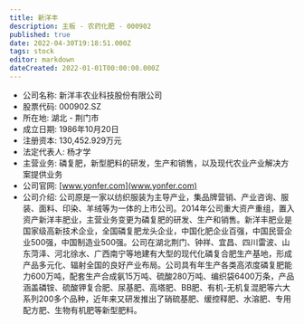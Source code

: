 ```yaml
---
title: 新洋丰
description: 主板 - 农药化肥 - 000902
published: true
date: 2022-04-30T19:18:51.000Z
tags: stock
editor: markdown
dateCreated: 2022-01-01T00:00:00.000Z
---
```


- 公司名称: 新洋丰农业科技股份有限公司
- 股票代码: 000902.SZ
- 所在地: 湖北 - 荆门市
- 成立日期: 1986年10月20日
- 注册资本: 130,452.929万元
- 法定代表人: 杨才学
- 主营业务: 磷复肥，新型肥料的研发，生产和销售，以及现代农业产业解决方案提供业务
- 公司官网: [www.yonfer.com](www.yonfer.com)
- 公司介绍: 公司原是一家以纺织服装为主导产业，集品牌营销、产业咨询、服装、面料、印染、羊绒等为一体的上市公司。2014年公司重大资产重组，置入资产新洋丰肥业，主营业务变更为磷复肥的研发、生产和销售。新洋丰肥业是国家级高新技术企业，全国磷复肥龙头企业，中国化肥企业百强，中国民营企业500强，中国制造业500强。公司在湖北荆门、钟祥、宜昌、四川雷波、山东菏泽、河北徐水、广西南宁等地建有大型的现代化磷复合肥生产基地，形成产品多元化、辐射全国的良好产业布局。公司具有年生产各类高浓度磷复肥能力600万吨，配套生产合成氨15万吨、硫酸280万吨、编织袋6400万条，产品涵盖磷铵、硫酸钾复合肥、尿基肥、高塔肥、BB肥、有机-无机复混肥等六大系列200多个品种，近年来又研发推出了硝硫基肥、缓控释肥、水溶肥、专用配方肥、生物有机肥等新型肥料。


